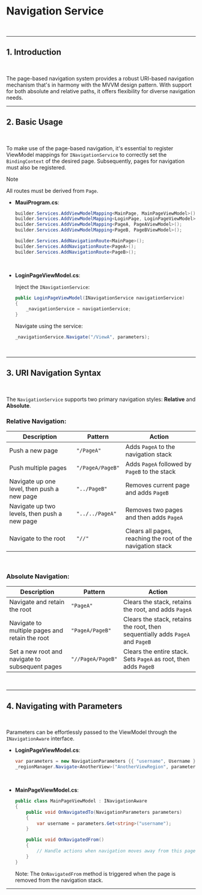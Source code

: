 # Navigation Service
&nbsp;

---

## 1. Introduction
&nbsp;

The page-based navigation system provides a robust URI-based navigation mechanism that's in harmony with the MVVM design pattern. With support for both absolute and relative paths, it offers flexibility for diverse navigation needs.
&nbsp;

---

## 2. Basic Usage
&nbsp;

To make use of the page-based navigation, it's essential to register ViewModel mappings for `INavigationService` to correctly set the `BindingContext` of the desired page. Subsequently, pages for navigation must also be registered.
&nbsp;

> [!NOTE]
> All routes must be derived from `Page`.
&nbsp;

- **MauiProgram.cs**:

  ```csharp
  builder.Services.AddViewModelMapping<MainPage, MainPageViewModel>();
  builder.Services.AddViewModelMapping<LoginPage, LoginPageViewModel>();
  builder.Services.AddViewModelMapping<PageA, PageAViewModel>();
  builder.Services.AddViewModelMapping<PageB, PageBViewModel>();

  builder.Services.AddNavigationRoute<MainPage>();
  builder.Services.AddNavigationRoute<PageA>();
  builder.Services.AddNavigationRoute<PageB>();
  ```
&nbsp;

- **LoginPageViewModel.cs**:

  Inject the `INavigationService`:

  ```csharp
  public LoginPageViewModel(INavigationService navigationService)
  {
      _navigationService = navigationService;
  }
  ```

  Navigate using the service:

  ```csharp
  _navigationService.Navigate("/ViewA", parameters);
  ```
&nbsp;

---

## 3. URI Navigation Syntax
&nbsp;

The `NavigationService` supports two primary navigation styles: **Relative** and **Absolute**.
&nbsp;

### Relative Navigation:

| Description                                       | Pattern             | Action                                                                                 |
|---------------------------------------------------|---------------------|----------------------------------------------------------------------------------------|
| Push a new page                                   | `"/PageA"`          | Adds `PageA` to the navigation stack                                                   |
| Push multiple pages                               | `"/PageA/PageB"`    | Adds `PageA` followed by `PageB` to the stack                                          |
| Navigate up one level, then push a new page       | `"../PageB"`        | Removes current page and adds `PageB`                                                  |
| Navigate up two levels, then push a new page      | `"../../PageA"`     | Removes two pages and then adds `PageA`                                                |
| Navigate to the root                              | `"//"`              | Clears all pages, reaching the root of the navigation stack                            |

<br/>

### Absolute Navigation:

| Description                                       | Pattern             | Action                                                                                 |
|---------------------------------------------------|---------------------|----------------------------------------------------------------------------------------|
| Navigate and retain the root                      | `"PageA"`           | Clears the stack, retains the root, and adds `PageA`                                   |
| Navigate to multiple pages and retain the root    | `"PageA/PageB"`     | Clears the stack, retains the root, then sequentially adds `PageA` and `PageB`         |
| Set a new root and navigate to subsequent pages   | `"//PageA/PageB"`   | Clears the entire stack. Sets `PageA` as root, then adds `PageB`                       |

<br/>

---

## 4. Navigating with Parameters

&nbsp;

Parameters can be effortlessly passed to the ViewModel through the `INavigationAware` interface.
&nbsp;

- **LoginPageViewModel.cs**:

  ```csharp
  var parameters = new NavigationParameters {{ "username", Username }};
  _regionManager.Navigate<AnotherView>("AnotherViewRegion", parameters);
  ```
&nbsp;

- **MainPageViewModel.cs**:

  ```csharp
  public class MainPageViewModel : INavigationAware
  {
      public void OnNavigatedTo(NavigationParameters parameters)
      {
          var username = parameters.Get<string>("username");
      }

      public void OnNavigatedFrom()
      {
          // Handle actions when navigation moves away from this page
      }
  }
  ```

  Note: The `OnNavigatedFrom` method is triggered when the page is removed from the navigation stack.

---